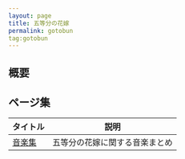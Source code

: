 ```yaml
---
layout: page
title: 五等分の花嫁
permalink: gotobun
tag:gotobun
---
```


## 概要

## ページ集

|タイトル|説明|
|--|--|
|[音楽集](./gotobun/music)|五等分の花嫁に関する音楽まとめ|
